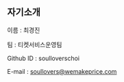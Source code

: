 자기소개
-------------------------
이름 : 최경진

팀 : 티켓서비스운영팀

Github ID : soulloverschoi

E-mail : soullovers@wemakeprice.com



